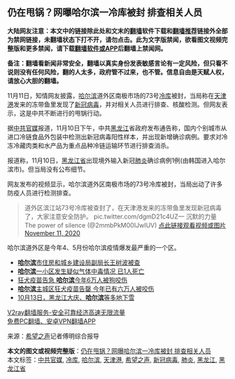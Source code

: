  <h2>仍在甩锅？网曝哈尔滨一冷库被封 排查相关人员</h2> <p class="notice"><b>大陆网友注意：本文中的链接除此处和文末的<a href="https://github.com/bannedbook/fanqiang" >翻墙</a>软件下载和<a href="https://github.com/killgcd/justmysocks/blob/master/README.md">翻墙推荐</a>链接外全部为禁网链接，未翻墙状态下打不开，请勿点击。此为文字版禁闻，欲看图文视频完整版和更多禁闻，请下载<a href="https://github.com/bannedbook/fanqiang">翻墙软件或APP</a>后翻墙上禁闻网。</p><p>备注：翻墙看新闻非常安全，翻墙以真实身份发表敏感言论有一定风险，但只看不说则没有任何风险，翻的人太多，政府管不过来，也不管。信息自由是天赋人权，请放心大胆的翻墙。</b></p>  <div class="entry"> <p id="conimg"></p> <p>11月11日，知情网友披露，<a href="https://www.bannedbook.org/bnews/tag/%e5%93%88%e5%b0%94%e6%bb%a8/" class="st_tag internal_tag" rel="tag" title="标签 哈尔滨 下的日志">哈尔滨</a>道外区南极市场的73号<a href="https://www.bannedbook.org/bnews/tag/%E5%86%B7%E5%BA%93/" class="st_tag internal_tag" rel="tag" title="标签 冷库 下的日志">冷库</a>被封，当局称在<a href="https://www.bannedbook.org/bnews/tag/%E5%A4%A9%E6%B4%A5%E6%B8%AF/" class="st_tag internal_tag" rel="tag" title="标签 天津港 下的日志">天津港</a>发来的冻带鱼里发现了<a href="https://www.bannedbook.org/bnews/tag/%e6%96%b0%e5%86%a0%e7%97%85%e6%af%92/" class="st_tag internal_tag" rel="tag" title="标签 新冠病毒 下的日志">新冠病毒</a>，并对相关人员进行排查、核酸检测。但网友表示，这是中共不断进行的甩锅行动。</p> <p>据<a href="https://www.bannedbook.org/bnews/tag/%e4%b8%ad%e5%85%b1%e5%ae%98%e5%aa%92/" class="st_tag internal_tag" rel="tag" title="标签 中共官媒 下的日志">中共官媒</a>报道，11月10日下午，中共<a href="https://www.bannedbook.org/bnews/tag/%e9%bb%91%e9%be%99%e6%b1%9f/" class="st_tag internal_tag" rel="tag" title="标签 黑龙江 下的日志">黑龙江</a>省政府发布通告称，国内个别城市从进口冷链食品外包装中检测出新冠病毒阳性样本，并出现新增确诊病例。要求对冷冻冷藏肉类和水产品为重点品种冷链运输环节进行排查消杀。</p> <p>报道称，11月10日，<a href="https://www.bannedbook.org/bnews/tag/%E9%BB%91%E9%BE%99%E6%B1%9F%E7%9C%81/" class="st_tag internal_tag" rel="tag" title="标签 黑龙江省 下的日志">黑龙江省</a>出现境外输入新冠<a href="https://www.bannedbook.org/bnews/tag/%e8%82%ba%e7%82%8e/" class="st_tag internal_tag" rel="tag" title="标签 肺炎 下的日志">肺炎</a>确诊病例1例(由韩国进入哈尔滨市)。但当局没有公布细节。</p>  <p>网友发布的视频显示，哈尔滨道外区南极市场的73号冷库被封，当局出动了许多防疫人员进行检测排查。</p> <blockquote><p>道外区滨江站73号冷库被查封了，在天津港发来的冻带鱼里发现新冠病毒了，大家注意安全防护。 pic.twitter.com/dgmD21c4UZ— 沉默的力量The power of silence (@2mmbPkM00IJwIUV) <a href="https://twitter.com/2mmbPkM00IJwIUV/status/1326451699649667074?ref_src=twsrc%5Etfw">点此链接观看视频或图片 November 11, 2020</a></p></blockquote> <p>哈尔滨道外区是今年4、5月份哈尔滨疫情爆发最严重的一个区。</p> <ul class='op-related-articles' title='相关阅读'> <li><a href='https://www.bannedbook.org/bnews/baitai/20201111/1429318.html' target='_blank'><b>哈尔滨</b>市住房和城乡建设局副局长王树波被查</a></li> <li><a href='https://www.bannedbook.org/bnews/baitai/20201107/1427300.html' target='_blank'><b>哈尔滨</b>一小区发生疑似气体中毒情况 已1人死亡</a></li> <li><a href='https://www.bannedbook.org/bnews/cbnews/20201102/1424445.html' target='_blank'>狂犬疫苗告急 <b>哈尔滨</b>今年6万人被狗咬伤</a></li> <li><a href='https://www.bannedbook.org/bnews/baitai/20201102/1424407.html' target='_blank'><b>哈尔滨</b>主城区狂犬疫苗告罄 今年已有六万人被咬伤</a></li> <li><a href='https://www.bannedbook.org/bnews/bannedvideo/20201015/1414423.html' target='_blank'>10月13日，黑龙江大庆、<b>哈尔滨</b>等多地下雪</a></li> </ul> <p class="texttj"> <a href="https://www.bannedbook.org/forum23/topic22702.html" target="_blank">V2ray翻墙服务-安全可靠经济高速无限流量</a><br/> <a href="https://github.com/bannedbook/fanqiang/wiki/%E7%A6%81%E9%97%BB%E7%BD%91%E5%AE%89%E5%8D%93%E7%BF%BB%E5%A2%99%E6%96%B0%E9%97%BBAPP" target="_blank">免费PC翻墙、安卓VPN翻墙APP</a></p><p> 来源：<span class='wp_keywordlink_affiliate'><a href="https://www.soundofhope.org" title="希望之声" target="_blank">希望之声</a></span>记者傅明综合报导 </p> <a name='sharetosocial'></a>       <div><b>本文的图文或视频完整版</b>：<a href='https://www.bannedbook.org/bnews/cbnews/20201112/1429658.html'>仍在甩锅？网曝哈尔滨一冷库被封 排查相关人员</a></div>  </div><!--END ENTRY--> <div class="postfooter"> <div>本文标签：<a href="https://www.bannedbook.org/bnews/tag/%e4%b8%ad%e5%85%b1%e5%ae%98%e5%aa%92/" rel="tag">中共官媒</a>, <a href="https://www.bannedbook.org/bnews/tag/%E5%86%B7%E5%BA%93/" rel="tag">冷库</a>, <a href="https://www.bannedbook.org/bnews/tag/%e5%93%88%e5%b0%94%e6%bb%a8/" rel="tag">哈尔滨</a>, <a href="https://www.bannedbook.org/bnews/tag/%E5%A4%A9%E6%B4%A5%E6%B8%AF/" rel="tag">天津港</a>, <a href="https://www.bannedbook.org/bnews/tag/%e5%b8%8c%e6%9c%9b%e4%b9%8b%e5%a3%b0/" rel="tag">希望之声</a>, <a href="https://www.bannedbook.org/bnews/tag/%e6%96%b0%e5%86%a0%e7%97%85%e6%af%92/" rel="tag">新冠病毒</a>, <a href="https://www.bannedbook.org/bnews/tag/%e8%82%ba%e7%82%8e/" rel="tag">肺炎</a>, <a href="https://www.bannedbook.org/bnews/tag/%e9%bb%91%e9%be%99%e6%b1%9f/" rel="tag">黑龙江</a>, <a href="https://www.bannedbook.org/bnews/tag/%E9%BB%91%E9%BE%99%E6%B1%9F%E7%9C%81/" rel="tag">黑龙江省</a></div>  </div><!--END POSTFOOTER--> 